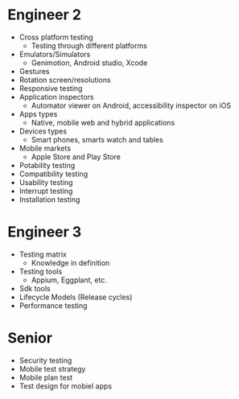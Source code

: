 # Engineer 2

- Cross platform testing
	- Testing through different platforms
- Emulators/Simulators
	- Genimotion, Android studio, Xcode
- Gestures
- Rotation screen/resolutions
- Responsive testing
- Application inspectors
	 - Automator viewer on Android, accessibility inspector on iOS
- Apps types
	- Native, mobile web and hybrid applications
- Devices types
	- Smart phones, smarts watch and tables
- Mobile markets
	- Apple Store and Play Store
- Potability testing
- Compatibility testing
- Usability testing
- Interrupt testing
- Installation testing

# Engineer 3

- Testing matrix
	- Knowledge in definition
- Testing tools
	- Appium, Eggplant, etc.
- Sdk tools
- Lifecycle Models (Release cycles)
- Performance testing
	
# Senior

- Security testing
- Mobile test strategy
- Mobile plan test
- Test design for mobiel apps
